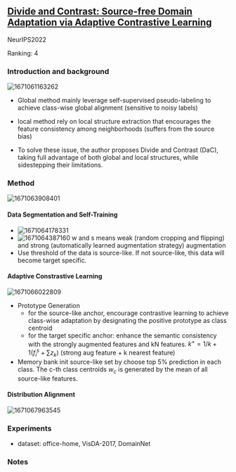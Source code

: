 ## [Divide and Contrast: Source-free Domain Adaptation via Adaptive Contrastive Learning](https://arxiv.org/abs/2211.06612)

NeurIPS2022

Ranking: 4

### Introduction and background
![1671061163262](https://user-images.githubusercontent.com/46414159/207738654-bd07eb0f-f05f-4adb-b51d-8c28ce2b6c80.png)

- Global method mainly leverage self-supervised pseudo-labeling to achieve class-wise global alignment (sensitive to noisy labels)
- local method rely on local structure extraction that encourages the feature consistency among neighborhoods (suffers from the source bias)

- To solve these issue, the author proposes Divide and Contrast (DaC), taking full advantage of both global and local structures, while sidestepping their limitations.
### Method
![1671063908401](https://user-images.githubusercontent.com/46414159/207743916-05b21b3e-75a4-4bb2-b3bb-f642fb544760.png)
#### Data Segmentation and Self-Training
- ![1671064178331](https://user-images.githubusercontent.com/46414159/207744358-f1e4f708-3540-4504-b088-522b621373aa.png)
- ![1671064387160](https://user-images.githubusercontent.com/46414159/207744703-33f9e08d-ed99-4aa2-bbd8-85d53ba57264.png)
w and s means weak (random cropping and flipping) and strong (automatically learned augmentation strategy) augmentation
- Use threshold of the data is source-like. If not source-like, this data will become target specific.

#### Adaptive Constrastive Learning
![1671066022809](https://user-images.githubusercontent.com/46414159/207747699-3555691d-dbf0-4c87-b77a-a4fcd279352f.png)
- Prototype Generation
  - for the source-like anchor, encourage contrastive learning to achieve class-wise adaptation by designating the positive prototype as class centroid
  - for the target specific anchor:  enhance the semantic consistency with the strongly augmented features and kN features. $k^{+}=1/k+1(f_{i}^{s}+\sum{z_{k}})$ (strong aug feature + k nearest feature)
- Memory bank
init source-like set by choose top 5% prediction in each class. The c-th class centroids $w_{c}$ is generated by the mean of all source-like features.   
#### Distribution Alignment
![1671067963545](https://user-images.githubusercontent.com/46414159/207751534-0f98fcf7-cd36-43b7-879f-afeb2cdc743c.png)

### Experiments
- dataset: office-home, VisDA-2017, DomainNet
### Notes
